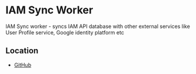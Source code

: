 # IAM Sync Worker

IAM Sync worker - syncs IAM API database with other external services
like User Profile service, Google identity platform etc

## Location

- [GitHub](https://github.com/extenda/hiiretail-engineering-iam-sync-worker)

